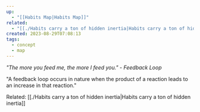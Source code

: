 ```yaml
---
up:
  - "[[Habits Map|Habits Map]]"
related:
  - "[[./Habits carry a ton of hidden inertia|Habits carry a ton of hidden inertia]]"
created: 2023-08-29T07:08:13
tags:
  - concept
  - map
---
```

 *"The more you feed me, the more I feed you." - Feedback Loop*

"A feedback loop occurs in nature when the product of a reaction leads to an increase in that reaction."

Related: [[./Habits carry a ton of hidden inertia|Habits carry a ton of hidden inertia]]